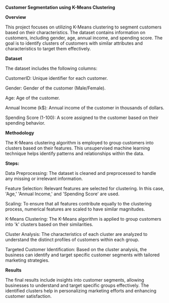 **Customer Segmentation using K-Means Clustering**

**Overview**

This project focuses on utilizing K-Means clustering to segment customers based on their characteristics. The dataset contains information on customers, including gender, age, annual income, and spending score. The goal is to identify clusters of customers with similar attributes and characteristics to target them effectively.

**Dataset**

The dataset includes the following columns:

CustomerID: Unique identifier for each customer.

Gender: Gender of the customer (Male/Female).

Age: Age of the customer.

Annual Income (k$): Annual income of the customer in thousands of dollars.

Spending Score (1-100): A score assigned to the customer based on their spending behavior.

**Methodology**

The K-Means clustering algorithm is employed to group customers into clusters based on their features. This unsupervised machine learning technique helps identify patterns and relationships within the data.

**Steps:**

Data Preprocessing: The dataset is cleaned and preprocessed to handle any missing or irrelevant information.

Feature Selection: Relevant features are selected for clustering. In this case, 'Age,' 'Annual Income,' and 'Spending Score' are used.

Scaling: To ensure that all features contribute equally to the clustering process, numerical features are scaled to have similar magnitudes.

K-Means Clustering: The K-Means algorithm is applied to group customers into 'k' clusters based on their similarities.

Cluster Analysis: The characteristics of each cluster are analyzed to understand the distinct profiles of customers within each group.

Targeted Customer Identification: Based on the cluster analysis, the business can identify and target specific customer segments with tailored marketing strategies.

**Results**

The final results include insights into customer segments, allowing businesses to understand and target specific groups effectively. The identified clusters help in personalizing marketing efforts and enhancing customer satisfaction.
